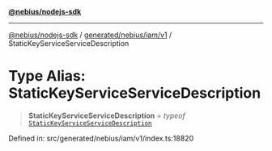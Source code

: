 [**@nebius/nodejs-sdk**](../../../../../README.md)

***

[@nebius/nodejs-sdk](../../../../../README.md) / [generated/nebius/iam/v1](../README.md) / StaticKeyServiceServiceDescription

# Type Alias: StaticKeyServiceServiceDescription

> **StaticKeyServiceServiceDescription** = *typeof* [`StaticKeyServiceServiceDescription`](../variables/StaticKeyServiceServiceDescription.md)

Defined in: src/generated/nebius/iam/v1/index.ts:18820
